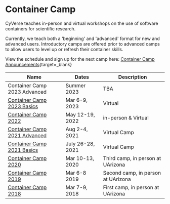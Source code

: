 # Container Camp

CyVerse teaches in-person and virtual workshops on the use of software containers for scientific research. 

Currently, we teach both a 'beginning' and 'advanced' format for new and advanced users. Introductory camps are offered prior to advanced camps to allow users to level up or refresh their container skills.

View the schedule and sign up for the next camp here: [Container Camp Announcements](https://cyverse.org/cc){target=_blank}

| Name | Dates | Description |
|------|-------|-------------|
| Container Camp 2023 Advanced | Summer 2023 | TBA |
| [Container Camp 2023 Basics](https://cyverse-learning-materials.github.io/container-camp/) | Mar 6-9, 2023 | Virtual |
| [Container Camp 2022](https://cyverse-learning-materials.github.io/container-camp/) | May 12-19, 2022 | in-person & Virtual |
| [Container Camp 2021 Advanced](https://cyverse-container-camp.readthedocs-hosted.com/en/latest/) | Aug 2-4, 2021 | Virtual Camp |
| [Container Camp 2021 Basics](https://cyverse-container-camp.readthedocs-hosted.com/en/latest/) | July 26-28, 2021 | Virtual Camp |
| [Container Camp 2020](https://cyverse-container-camp-workshop-2020.readthedocs-hosted.com/en/latest/) | Mar 10-13, 2020 | Third camp, in person at UArizona |
| [Container Camp 2019](https://cyverse-container-camp-workshop-2019.readthedocs-hosted.com/en/latest/) | Mar 6-8 2019 | Second camp, in person at UArizona |
| [Container Camp 2018](https://cyverse-container-camp-workshop-2018.readthedocs-hosted.com/en/latest/) | Mar 7-9, 2018 | First camp, in person at UArizona | 
